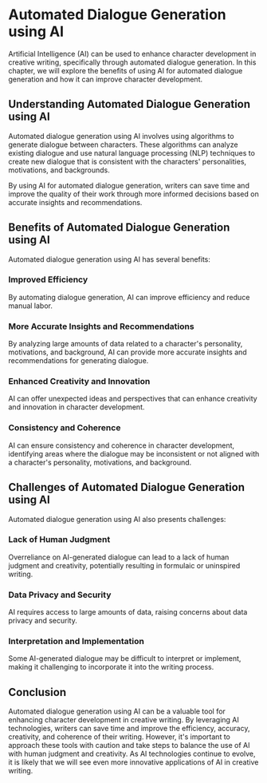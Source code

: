Automated Dialogue Generation using AI
==========================================================================================

Artificial Intelligence (AI) can be used to enhance character development in creative writing, specifically through automated dialogue generation. In this chapter, we will explore the benefits of using AI for automated dialogue generation and how it can improve character development.

Understanding Automated Dialogue Generation using AI
----------------------------------------------------

Automated dialogue generation using AI involves using algorithms to generate dialogue between characters. These algorithms can analyze existing dialogue and use natural language processing (NLP) techniques to create new dialogue that is consistent with the characters' personalities, motivations, and backgrounds.

By using AI for automated dialogue generation, writers can save time and improve the quality of their work through more informed decisions based on accurate insights and recommendations.

Benefits of Automated Dialogue Generation using AI
--------------------------------------------------

Automated dialogue generation using AI has several benefits:

### Improved Efficiency

By automating dialogue generation, AI can improve efficiency and reduce manual labor.

### More Accurate Insights and Recommendations

By analyzing large amounts of data related to a character's personality, motivations, and background, AI can provide more accurate insights and recommendations for generating dialogue.

### Enhanced Creativity and Innovation

AI can offer unexpected ideas and perspectives that can enhance creativity and innovation in character development.

### Consistency and Coherence

AI can ensure consistency and coherence in character development, identifying areas where the dialogue may be inconsistent or not aligned with a character's personality, motivations, and background.

Challenges of Automated Dialogue Generation using AI
----------------------------------------------------

Automated dialogue generation using AI also presents challenges:

### Lack of Human Judgment

Overreliance on AI-generated dialogue can lead to a lack of human judgment and creativity, potentially resulting in formulaic or uninspired writing.

### Data Privacy and Security

AI requires access to large amounts of data, raising concerns about data privacy and security.

### Interpretation and Implementation

Some AI-generated dialogue may be difficult to interpret or implement, making it challenging to incorporate it into the writing process.

Conclusion
----------

Automated dialogue generation using AI can be a valuable tool for enhancing character development in creative writing. By leveraging AI technologies, writers can save time and improve the efficiency, accuracy, creativity, and coherence of their writing. However, it's important to approach these tools with caution and take steps to balance the use of AI with human judgment and creativity. As AI technologies continue to evolve, it is likely that we will see even more innovative applications of AI in creative writing.
